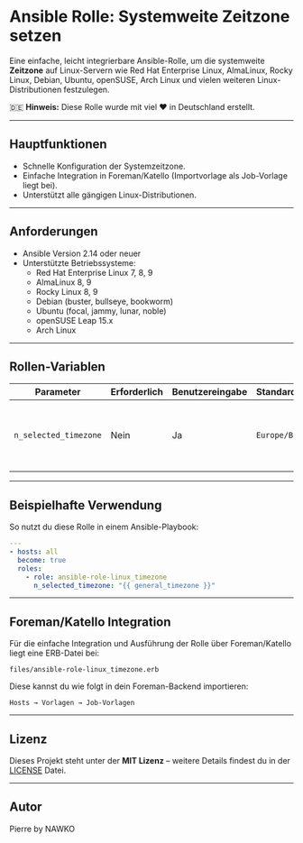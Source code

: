 # Ansible Rolle: Systemweite Zeitzone setzen

Eine einfache, leicht integrierbare Ansible-Rolle, um die systemweite **Zeitzone** auf Linux-Servern wie Red Hat Enterprise Linux, AlmaLinux, Rocky Linux, Debian, Ubuntu, openSUSE, Arch Linux und vielen weiteren Linux-Distributionen festzulegen.

🇩🇪 **Hinweis:** Diese Rolle wurde mit viel ❤️ in Deutschland erstellt.

---

## Hauptfunktionen

- Schnelle Konfiguration der Systemzeitzone.
- Einfache Integration in Foreman/Katello (Importvorlage als Job-Vorlage liegt bei).
- Unterstützt alle gängigen Linux-Distributionen.

---

## Anforderungen

- Ansible Version 2.14 oder neuer
- Unterstützte Betriebssysteme:
  - Red Hat Enterprise Linux 7, 8, 9
  - AlmaLinux 8, 9
  - Rocky Linux 8, 9
  - Debian (buster, bullseye, bookworm)
  - Ubuntu (focal, jammy, lunar, noble)
  - openSUSE Leap 15.x
  - Arch Linux

---

## Rollen-Variablen

| Parameter                 | Erforderlich | Benutzereingabe | Standardwert     | Beschreibung                                               |
|---------------------------|--------------|-----------------|------------------|------------------------------------------------------------|
| `n_selected_timezone`     | Nein         | Ja              | `Europe/Berlin`  | Die Zeitzone, die auf dem System eingestellt werden soll (z.B. `Europe/Berlin`, `America/Chicago`). |

---

## Beispielhafte Verwendung

So nutzt du diese Rolle in einem Ansible-Playbook:

```yaml
---
- hosts: all
  become: true
  roles:
    - role: ansible-role-linux_timezone
      n_selected_timezone: "{{ general_timezone }}"
```

---

## Foreman/Katello Integration

Für die einfache Integration und Ausführung der Rolle über Foreman/Katello liegt eine ERB-Datei bei:

```
files/ansible-role-linux_timezone.erb
```

Diese kannst du wie folgt in dein Foreman-Backend importieren:

```
Hosts → Vorlagen → Job-Vorlagen
```

---

## Lizenz

Dieses Projekt steht unter der **MIT Lizenz** – weitere Details findest du in der [LICENSE](LICENSE) Datei.

---

## Autor

Pierre by NAWKO


